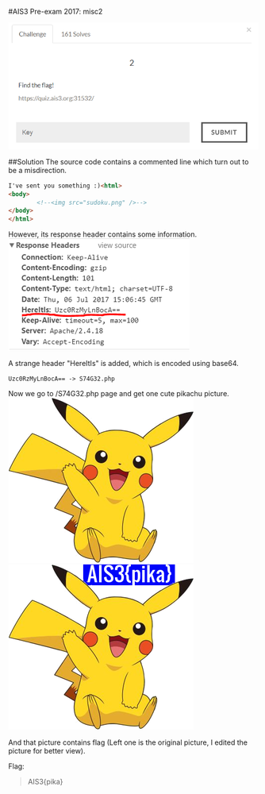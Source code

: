 #AIS3 Pre-exam 2017: misc2

![misc2](misc2.png)

##Solution
The source code contains a commented line which turn out to be a misdirection.
```html
I've sent you something :)<html>
<body>
		<!--<img src="sudoku.png" />-->
</body>
</html>
```

However, its response header contains some information.
![header](header.png)

A strange header "HereItIs" is added, which is encoded using base64.
```
Uzc0RzMyLnBocA== -> S74G32.php
```
Now we go to /S74G32.php page and get one cute pikachu picture.
![pikapika](pikapika.png)	![pikapika_edited](pikapika_edited.png)

And that picture contains flag (Left one is the original picture, I edited the picture for better view).

Flag:
>AIS3{pika}
